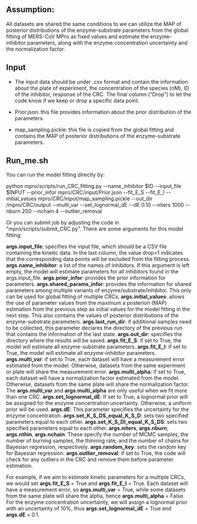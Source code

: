## Assumption:

All datasets are shared the same conditions to we can utilize the MAP of posterior distributions of the enzyme-substrate parameters from the global fitting of MERS-CoV MPro as fixed values and estimate the enzyme-inhibitor parameters, along with the enzyme concentration uncertainty and the normalization factor.

## Input

- The input data should be under .csv format and contain the information about the plate of experiment, the concentration of the species (nM), ID of the inhibitor, response of the CRC. The final column ("Drop") to let the code know if we keep or drop a specific data point. 

- Prior.json: this file provides information about the prior distribution of the parameters.

- map_sampling.pickle: this file is copied from the global fitting and contains the MAP of posterior distributions of the enzyme-substrate parameters.

## Run_me.sh

You can run the model fitting directly by: 

python mpro/scripts/run_CRC_fitting.py --name_inhibitor $ID --input_file $INPUT --prior_infor mpro/CRC/input/Prior.json --fit_E_S  --fit_E_I --initial_values mpro/CRC/input/map_sampling.pickle --out_dir /mpro/CRC/output --multi_var  --set_lognormal_dE  --dE 0.10 --niters 1000 --nburn 200  --nchain 4 --outlier_removal

Or you can submit job by adjusting the code in "mpro/scripts/submit_CRC.py". There are some arguments for this model fitting: 

**args.input_file**: specifies the input file, which should be a CSV file containing the kinetic data. In the last column, the value drop=1 indicates that the corresponding data points will be excluded from the fitting process.
**args.name_inhibitor**: a list of the names of inhibitors. If this argument is left empty, the model will estimate parameters for all inhibitors found in the args.input_file.
**args.prior_infor**: provides the prior information for parameters.
**args.shared_params_infor**: provides the information for shared parameters among multiple variants of enzyme/substrate/inhibitor. This only can be used for global fitting of multiple CRCs. 
**args.initial_values**: allows the use of parameter values from the maximum a posteriori (MAP) estimation from the previous step as initial values for the model fitting in the next step. This also contains the values of posterior distributions of the enzyme-substrate parameters.
**args.last_run_dir**: if additional samples need to be collected, this parameter declares the directory of the previous run that contains the information of the last state.
**args.out_dir**: specifies the directory where the results will be saved.
**args.fit_E_S**: if set to True, the model will estimate all enzyme-substrate parameters.
**args.fit_E_I**: if set to True, the model will estimate all enzyme-inhibitor parameters.
**args.multi_var**: if set to True, each dataset will have a measurement error estimated from the model. Otherwise, datasets from the same experiment or plate will share the measurement error.
**args.multi_alpha**: if set to True, each dataset will have a normalization factor estimated from the model. Otherwise, datasets from the same plate will share the normalization factor. The **args.multi_var** and **args.multi_alpha** are only useful when we fit more than one CRC. 
**args.set_lognormal_dE**: If set to True, a lognormal prior will be assigned for the enzyme concentration uncertainty. Otherwise, a uniform prior will be used.
**args.dE**: This parameter specifies the uncertainty for the enzyme concentration.
**args.set_K_S_DS_equal_K_S_D**: sets two specified parameters equal to each other.
**args.set_K_S_DI_equal_K_S_DS**: sets two specified parameters equal to each other.
**args.niters**, **args.nburn**, **args.nthin**, **args.nchain**: These specify the number of MCMC samples, the number of burning samples, the thinning rate, and the number of chains for Bayesian regression, respectively.
**args.random_key**: sets the random key for Bayesian regression.
**args.outlier_removal**: if set to True, the code will check for any outliers in the CRC and remove them before parameter estimation.

For example, if we aim to estimate kinetic parameters for a multiple CRCs, we would set **args.fit_E_S** = True and **args.fit_E_I** = True. Each dataset will have a measurement error, so **args.multi_var** = True, while some datasets from the same plate will share the alpha, hence **args.multi_alpha** = False. For the enzyme concentration uncertainty, we will assign a lognormal prior with an uncertainty of 10%, thus **args.set_lognormal_dE** = True and **args.dE** = 0.1.
